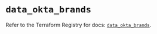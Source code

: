 # `data_okta_brands`

Refer to the Terraform Registry for docs: [`data_okta_brands`](https://registry.terraform.io/providers/okta/okta/4.8.1/docs/data-sources/brands).

